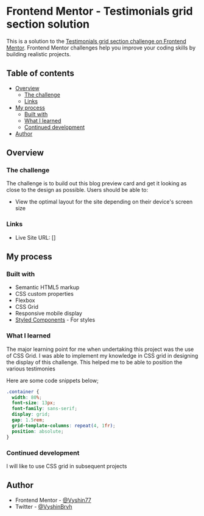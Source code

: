 # Frontend Mentor - Testimonials grid section solution

This is a solution to the [Testimonials grid section challenge on Frontend Mentor](https://www.frontendmentor.io/challenges/testimonials-grid-section-Nnw6J7Un7). Frontend Mentor challenges help you improve your coding skills by building realistic projects. 

## Table of contents

- [Overview](#overview)
  - [The challenge](#the-challenge)
  - [Links](#links)
- [My process](#my-process)
  - [Built with](#built-with)
  - [What I learned](#what-i-learned)
  - [Continued development](#continued-development)
- [Author](#author)

## Overview

### The challenge

The challenge is to build out this blog preview card and get it looking as close to the design as possible.
Users should be able to:

- View the optimal layout for the site depending on their device's screen size

### Links

- Live Site URL: []

## My process

### Built with

- Semantic HTML5 markup
- CSS custom properties
- Flexbox
- CSS Grid
- Responsive mobile display
- [Styled Components](https://styled-components.com/) - For styles

### What I learned

The major learning point for me when undertaking this project was the use of CSS Grid. I was able to implement my knowledge in CSS grid in designing the display of this challenge. This helped me to be able to position the various testimonies

Here are some code snippets below;
```css
.container {
  width: 80%;
  font-size: 13px;
  font-family: sans-serif;
  display: grid;
  gap: 1.5rem;
  grid-template-columns: repeat(4, 1fr);
  position: absolute;
}
```

### Continued development

I will like to use CSS grid in subsequent projects 

## Author

- Frontend Mentor - [@Vyshin77](https://www.frontendmentor.io/profile/Vyshin77)
- Twitter - [@VyshinBrvh](https://www.twitter.com/VyshinBrvh)



